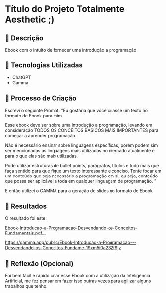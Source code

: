 # Título do Projeto Totalmente Aesthetic ;)

## 📒 Descrição
Ebook com o intuito de fornecer uma introdução a programação

## 🤖 Tecnologias Utilizadas
- ChatGPT
- Gamma

## 🧐 Processo de Criação
Escrevi o seguinte Prompt: 
"Eu gostaria que você criasse um texto no formato de Ebook para mim

Esse ebook deve ser sobre uma introdução a programação, levando em consideração TODOS OS CONCEITOS BÁSICOS MAIS IMPORTANTES para começar a aprender programação.

Não é necessário ensinar sobre linguagens específicas, porém podem sim ser mencionadas as linguagens mais utilizadas no mercado atualmente e para o que elas são mais utilizadas.

Pode utilizar estruturas de bullet points, parágrafos, títulos e tudo mais que faça sentido para que fique um texto interessante e conciso. Tente focar em um conteúdo que seja necessário a programação em si, ou seja, conteúdo que possa ser aplicável a toda em qualquer linguagem de programação. "

E então utilizei o GAMMA para a geração de slides no formato de Ebook

## 🚀 Resultados

O resultado foi este:

[Ebook-Introducao-a-Programacao-Desvendando-os-Conceitos-Fundamentais.pdf…]()

https://gamma.app/public/Ebook-Introducao-a-Programacao---Desvendando-os-Conceitos-Fundame-19xm5i0a232f9jz


## 💭 Reflexão (Opcional)
Foi bem fácil e rápido criar esse Ebook com a utilização da Inteligência Artificial, me fez pensar em fazer isso outras vezes para agilizar alguns trabalhos que tenho.
